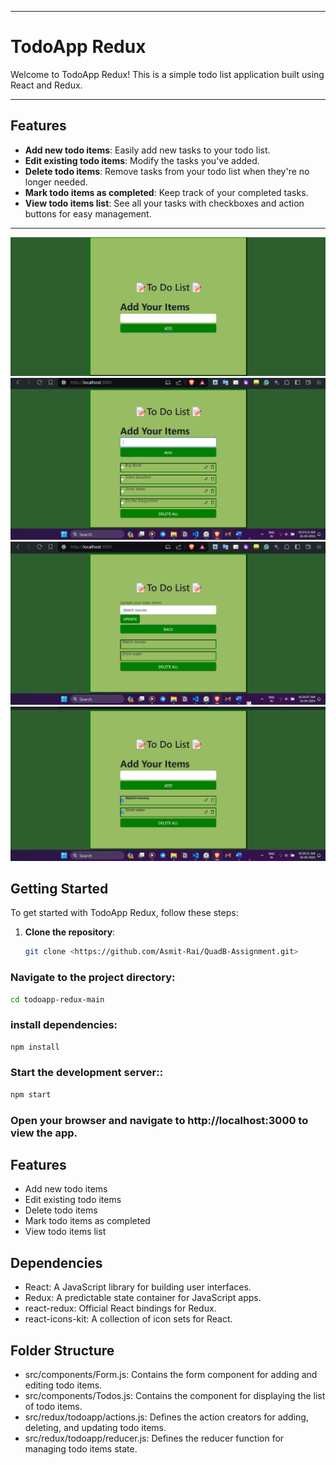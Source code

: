 ***
# TodoApp Redux

Welcome to TodoApp Redux! This is a simple todo list application built using React and Redux.

***

## Features

- **Add new todo items**: Easily add new tasks to your todo list.
- **Edit existing todo items**: Modify the tasks you've added.
- **Delete todo items**: Remove tasks from your todo list when they're no longer needed.
- **Mark todo items as completed**: Keep track of your completed tasks.
- **View todo items list**: See all your tasks with checkboxes and action buttons for easy management.

***

![Alt text](1.png)
![Alt text](2.png)
![Alt text](3.png)
![Alt text](4.png)

## Getting Started

To get started with TodoApp Redux, follow these steps:

1. **Clone the repository**:

   ```bash
   git clone <https://github.com/Asmit-Rai/QuadB-Assignment.git>

   
### Navigate to the project directory:

```bash
cd todoapp-redux-main
```

### install dependencies:

```bash
npm install
```

### Start the development server::

```bash
npm start
```

### Open your browser and navigate to http://localhost:3000 to view the app.


## Features
- Add new todo items
- Edit existing todo items
- Delete todo items
- Mark todo items as completed
- View todo items list

## Dependencies
- React: A JavaScript library for building user interfaces.
- Redux: A predictable state container for JavaScript apps.
- react-redux: Official React bindings for Redux.
- react-icons-kit: A collection of icon sets for React.

## Folder Structure
- src/components/Form.js: Contains the form component for adding and editing todo items.
- src/components/Todos.js: Contains the component for displaying the list of todo items.
- src/redux/todoapp/actions.js: Defines the action creators for adding, deleting, and updating todo items.
- src/redux/todoapp/reducer.js: Defines the reducer function for managing todo items state.

